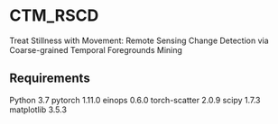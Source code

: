# CTM_RSCD
Treat Stillness with Movement: Remote Sensing Change Detection via Coarse-grained Temporal Foregrounds Mining

## Requirements
Python 3.7
pytorch 1.11.0
einops  0.6.0
torch-scatter 2.0.9
scipy 1.7.3
matplotlib  3.5.3
